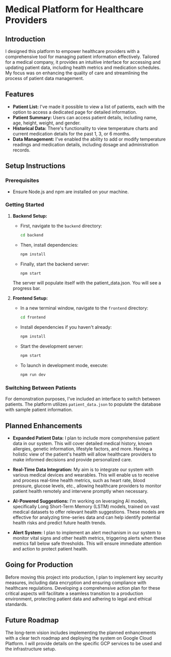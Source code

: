 # Medical Platform for Healthcare Providers

## Introduction

I designed this platform to empower healthcare providers with a comprehensive tool for managing patient information effectively. Tailored for a medical company, it provides an intuitive interface for accessing and updating patient data, including health metrics and medication schedules. My focus was on enhancing the quality of care and streamlining the process of patient data management.

## Features

- **Patient List:** I've made it possible to view a list of patients, each with the option to access a dedicated page for detailed information.
- **Patient Summary:** Users can access patient details, including name, age, height, weight, and gender.
- **Historical Data:** There's functionality to view temperature charts and current medication details for the past 1, 3, or 6 months.
- **Data Management:** I've enabled the ability to add or modify temperature readings and medication details, including dosage and administration records.

## Setup Instructions

### Prerequisites

- Ensure Node.js and npm are installed on your machine.

### Getting Started

1. **Backend Setup:**

   - First, navigate to the `backend` directory:
     ```sh
     cd backend
     ```
   - Then, install dependencies:
     ```sh
     npm install
     ```
   - Finally, start the backend server:
     ```sh
     npm start
     ```

   The server will populate itself with the patient_data.json. You will see a progress bar.
2. **Frontend Setup:**
   - In a new terminal window, navigate to the `frontend` directory:
     ```sh
     cd frontend
     ```
   - Install dependencies if you haven't already:
     ```sh
     npm install
     ```
   - Start the development server:
     ```sh
     npm start
     ```
   - To launch in development mode, execute:
     ```sh
     npm run dev
     ```

### Switching Between Patients

For demonstration purposes, I've included an interface to switch between patients. The platform utilizes `patient_data.json` to populate the database with sample patient information.

## Planned Enhancements

- **Expanded Patient Data:** I plan to include more comprehensive patient data in our system. This will cover detailed medical history, known allergies, genetic information, lifestyle factors, and more. Having a holistic view of the patient's health will allow healthcare providers to make informed decisions and provide personalized care.

- **Real-Time Data Integration:** My aim is to integrate our system with various medical devices and wearables. This will enable us to receive and process real-time health metrics, such as heart rate, blood pressure, glucose levels, etc., allowing healthcare providers to monitor patient health remotely and intervene promptly when necessary.

- **AI-Powered Suggestions:** I'm working on leveraging AI models, specifically Long Short-Term Memory (LSTM) models, trained on vast medical datasets to offer relevant health suggestions. These models are effective for analyzing time-series data and can help identify potential health risks and predict future health trends.

- **Alert System:** I plan to implement an alert mechanism in our system to monitor vital signs and other health metrics, triggering alerts when these metrics fall below safe thresholds. This will ensure immediate attention and action to protect patient health.

## Going for Production

Before moving this project into production, I plan to implement key security measures, including data encryption and ensuring compliance with healthcare regulations. Developing a comprehensive action plan for these critical aspects will facilitate a seamless transition to a production environment, protecting patient data and adhering to legal and ethical standards.

## Future Roadmap

The long-term vision includes implementing the planned enhancements with a clear tech roadmap and deploying the system on Google Cloud Platform. I will provide details on the specific GCP services to be used and the infrastructure setup.
